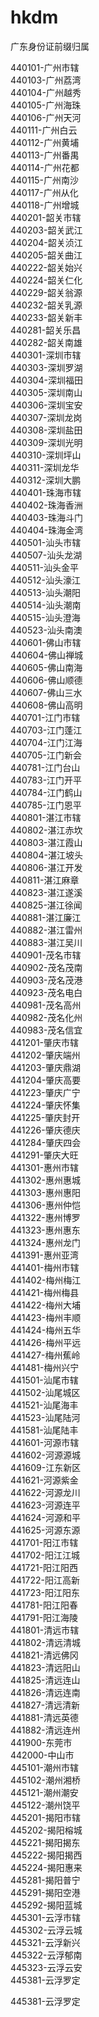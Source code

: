 # hkdm
广东身份证前缀归属
  
440101-广州市辖  
440103-广州荔湾  
440104-广州越秀  
440105-广州海珠  
440106-广州天河  
440111-广州白云  
440112-广州黄埔  
440113-广州番禺  
440114-广州花都  
440115-广州南沙  
440117-广州从化  
440118-广州增城  
440201-韶关市辖  
440203-韶关武江  
440204-韶关浈江  
440205-韶关曲江  
440222-韶关始兴  
440224-韶关仁化  
440229-韶关翁源  
440232-韶关乳源  
440233-韶关新丰  
440281-韶关乐昌  
440282-韶关南雄  
440301-深圳市辖  
440303-深圳罗湖  
440304-深圳福田  
440305-深圳南山  
440306-深圳宝安  
440307-深圳龙岗  
440308-深圳盐田  
440309-深圳光明  
440310-深圳坪山  
440311-深圳龙华  
440312-深圳大鹏  
440401-珠海市辖  
440402-珠海香洲  
440403-珠海斗门  
440404-珠海金湾  
440501-汕头市辖  
440507-汕头龙湖  
440511-汕头金平  
440512-汕头濠江  
440513-汕头潮阳  
440514-汕头潮南  
440515-汕头澄海  
440523-汕头南澳  
440601-佛山市辖  
440604-佛山禅城  
440605-佛山南海  
440606-佛山顺德  
440607-佛山三水  
440608-佛山高明  
440701-江门市辖  
440703-江门蓬江  
440704-江门江海  
440705-江门新会  
440781-江门台山  
440783-江门开平  
440784-江门鹤山  
440785-江门恩平  
440801-湛江市辖  
440802-湛江赤坎  
440803-湛江霞山  
440804-湛江坡头  
440806-湛江开发  
440811-湛江麻章  
440823-湛江遂溪  
440825-湛江徐闻  
440881-湛江廉江  
440882-湛江雷州  
440883-湛江吴川  
440901-茂名市辖  
440902-茂名茂南  
440903-茂名茂港  
440923-茂名电白  
440981-茂名高州  
440982-茂名化州  
440983-茂名信宜  
441201-肇庆市辖  
441202-肇庆端州  
441203-肇庆鼎湖  
441204-肇庆高要  
441223-肇庆广宁  
441224-肇庆怀集  
441225-肇庆封开  
441226-肇庆德庆  
441284-肇庆四会  
441291-肇庆大旺  
441301-惠州市辖  
441302-惠州惠城  
441303-惠州惠阳  
441306-惠州仲恺  
441322-惠州博罗  
441323-惠州惠东  
441324-惠州龙门  
441391-惠州亚湾  
441401-梅州市辖  
441402-梅州梅江  
441421-梅州梅县  
441422-梅州大埔  
441423-梅州丰顺  
441424-梅州五华  
441426-梅州平远  
441427-梅州蕉岭  
441481-梅州兴宁  
441501-汕尾市辖  
441502-汕尾城区  
441521-汕尾海丰  
441523-汕尾陆河  
441581-汕尾陆丰  
441601-河源市辖  
441602-河源源城  
441609-江东新区  
441621-河源紫金  
441622-河源龙川  
441623-河源连平  
441624-河源和平  
441625-河源东源  
441701-阳江市辖  
441702-阳江江城  
441721-阳江阳西  
441722-阳江高新  
441723-阳江阳东  
441781-阳江阳春  
441791-阳江海陵  
441801-清远市辖  
441802-清远清城  
441821-清远佛冈  
441823-清远阳山  
441825-清远连山  
441826-清远连南  
441827-清远清新  
441881-清远英德  
441882-清远连州  
441900-东莞市  
442000-中山市  
445101-潮州市辖  
445102-潮州湘桥  
445121-潮州潮安  
445122-潮州饶平  
445201-揭阳市辖  
445202-揭阳榕城  
445221-揭阳揭东  
445222-揭阳揭西  
445224-揭阳惠来  
445281-揭阳普宁  
445291-揭阳空港  
445292-揭阳蓝城  
445301-云浮市辖  
445302-云浮云城  
445321-云浮新兴  
445322-云浮郁南  
445323-云浮云安  
445381-云浮罗定  

445381-云浮罗定

